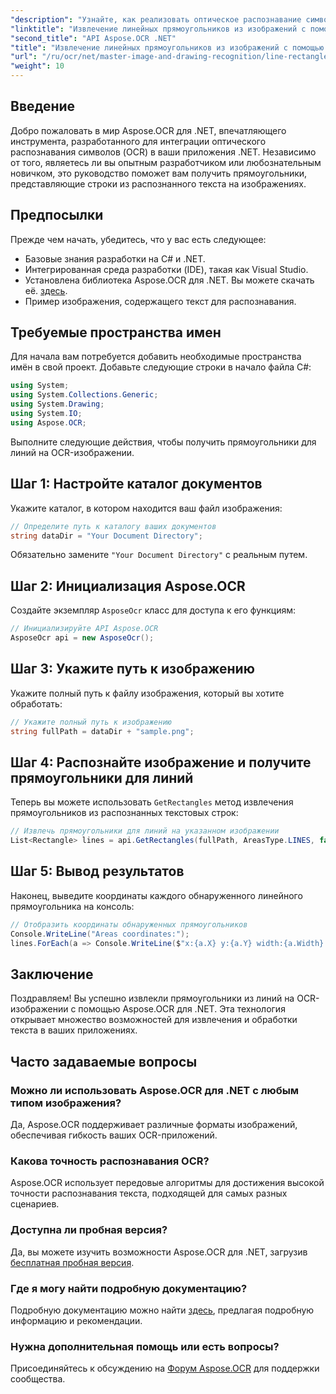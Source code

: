 ```yaml
---
"description": "Узнайте, как реализовать оптическое распознавание символов (OCR) в приложениях .NET с помощью Aspose.OCR. Это подробное руководство подробно описывает процесс извлечения прямоугольников из распознанных линий."
"linktitle": "Извлечение линейных прямоугольников из изображений с помощью распознавания"
"second_title": "API Aspose.OCR .NET"
"title": "Извлечение линейных прямоугольников из изображений с помощью распознавания"
"url": "/ru/ocr/net/master-image-and-drawing-recognition/line-rectangles-from-images-recognition/"
"weight": 10
---
```


## Введение

Добро пожаловать в мир Aspose.OCR для .NET, впечатляющего инструмента, разработанного для интеграции оптического распознавания символов (OCR) в ваши приложения .NET. Независимо от того, являетесь ли вы опытным разработчиком или любознательным новичком, это руководство поможет вам получить прямоугольники, представляющие строки из распознанного текста на изображениях.

## Предпосылки

Прежде чем начать, убедитесь, что у вас есть следующее:

- Базовые знания разработки на C# и .NET.
- Интегрированная среда разработки (IDE), такая как Visual Studio.
- Установлена библиотека Aspose.OCR для .NET. Вы можете скачать её. [здесь](https://releases.aspose.com/ocr/net/).
- Пример изображения, содержащего текст для распознавания.

## Требуемые пространства имен

Для начала вам потребуется добавить необходимые пространства имён в свой проект. Добавьте следующие строки в начало файла C#:

```csharp
using System;
using System.Collections.Generic;
using System.Drawing;
using System.IO;
using Aspose.OCR;
```

Выполните следующие действия, чтобы получить прямоугольники для линий на OCR-изображении.

## Шаг 1: Настройте каталог документов

Укажите каталог, в котором находится ваш файл изображения:

```csharp
// Определите путь к каталогу ваших документов
string dataDir = "Your Document Directory";
```

Обязательно замените `"Your Document Directory"` с реальным путем.

## Шаг 2: Инициализация Aspose.OCR

Создайте экземпляр `AsposeOcr` класс для доступа к его функциям:

```csharp
// Инициализируйте API Aspose.OCR
AsposeOcr api = new AsposeOcr();
```

## Шаг 3: Укажите путь к изображению

Укажите полный путь к файлу изображения, который вы хотите обработать:

```csharp
// Укажите полный путь к изображению
string fullPath = dataDir + "sample.png";
```

## Шаг 4: Распознайте изображение и получите прямоугольники для линий

Теперь вы можете использовать `GetRectangles` метод извлечения прямоугольников из распознанных текстовых строк:

```csharp
// Извлечь прямоугольники для линий на указанном изображении
List<Rectangle> lines = api.GetRectangles(fullPath, AreasType.LINES, false);
```

## Шаг 5: Вывод результатов

Наконец, выведите координаты каждого обнаруженного линейного прямоугольника на консоль:

```csharp
// Отобразить координаты обнаруженных прямоугольников
Console.WriteLine("Areas coordinates:");
lines.ForEach(a => Console.WriteLine($"x:{a.X} y:{a.Y} width:{a.Width} height:{a.Height}"));
```

## Заключение

Поздравляем! Вы успешно извлекли прямоугольники из линий на OCR-изображении с помощью Aspose.OCR для .NET. Эта технология открывает множество возможностей для извлечения и обработки текста в ваших приложениях.

## Часто задаваемые вопросы

### Можно ли использовать Aspose.OCR для .NET с любым типом изображения?

Да, Aspose.OCR поддерживает различные форматы изображений, обеспечивая гибкость ваших OCR-приложений.

### Какова точность распознавания OCR?

Aspose.OCR использует передовые алгоритмы для достижения высокой точности распознавания текста, подходящей для самых разных сценариев.

### Доступна ли пробная версия?

Да, вы можете изучить возможности Aspose.OCR для .NET, загрузив [бесплатная пробная версия](https://releases.aspose.com/).

### Где я могу найти подробную документацию?

Подробную документацию можно найти [здесь](https://reference.aspose.com/ocr/net/), предлагая подробную информацию и рекомендации.

### Нужна дополнительная помощь или есть вопросы?

Присоединяйтесь к обсуждению на [Форум Aspose.OCR](https://forum.aspose.com/c/ocr/16) для поддержки сообщества.